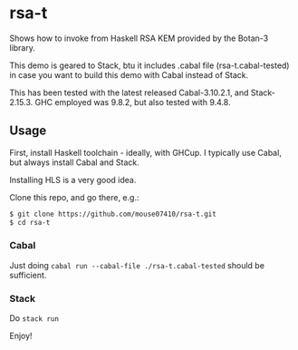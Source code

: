 # rsa-t

Shows how to invoke from Haskell RSA KEM provided by the Botan-3 library.

This demo is geared to Stack, btu it includes .cabal file (rsa-t.cabal-tested)
in case you want to build this demo with Cabal instead of Stack.

This has been tested with the latest released Cabal-3.10.2.1, and Stack-2.15.3.
GHC employed was 9.8.2, but also tested with 9.4.8.

## Usage

First, install Haskell toolchain - ideally, with GHCup. I typically use
Cabal, but always install Cabal and Stack.

Installing HLS is a very good idea. 

Clone this repo, and go there, e.g.:

```sh
$ git clone https://github.com/mouse07410/rsa-t.git
$ cd rsa-t
```

### Cabal

Just doing `cabal run --cabal-file ./rsa-t.cabal-tested` 
should be sufficient.

### Stack

Do `stack run`


Enjoy!

